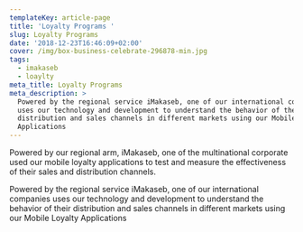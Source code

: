```yaml
---
templateKey: article-page
title: 'Loyalty Programs '
slug: Loyalty Programs
date: '2018-12-23T16:46:09+02:00'
cover: /img/box-business-celebrate-296878-min.jpg
tags:
  - imakaseb
  - loaylty
meta_title: Loyalty Programs
meta_description: >
  Powered by the regional service iMakaseb, one of our international companies
  uses our technology and development to understand the behavior of their
  distribution and sales channels in different markets using our Mobile Loyalty
  Applications
---
```

Powered by our regional arm, iMakaseb, one of the multinational corporate used our mobile loyalty applications to test and measure the effectiveness of their sales and distribution channels.



Powered by the regional service iMakaseb, one of our international companies uses our technology and development to understand the behavior of their distribution and sales channels in different markets using our Mobile Loyalty Applications
